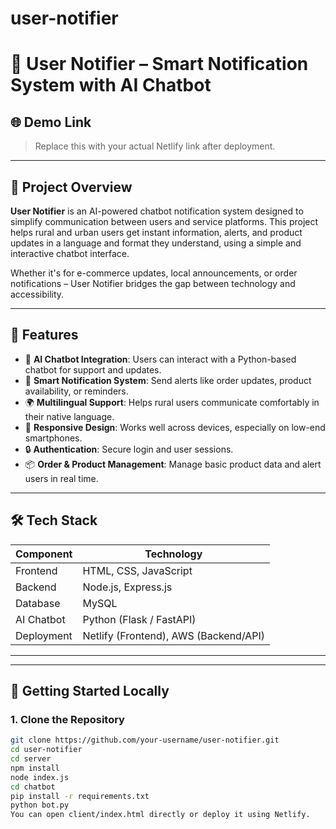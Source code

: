 # user-notifier
# 🔔 User Notifier – Smart Notification System with AI Chatbot

## 🌐 Demo Link

> Replace this with your actual Netlify link after deployment.

---

## 📌 Project Overview

**User Notifier** is an AI-powered chatbot notification system designed to simplify communication between users and service platforms. This project helps rural and urban users get instant information, alerts, and product updates in a language and format they understand, using a simple and interactive chatbot interface.

Whether it's for e-commerce updates, local announcements, or order notifications – User Notifier bridges the gap between technology and accessibility.

---

## 🎯 Features

- 🤖 **AI Chatbot Integration**: Users can interact with a Python-based chatbot for support and updates.
- 🔔 **Smart Notification System**: Send alerts like order updates, product availability, or reminders.
- 🌍 **Multilingual Support**: Helps rural users communicate comfortably in their native language.
- 📱 **Responsive Design**: Works well across devices, especially on low-end smartphones.
- 🔒 **Authentication**: Secure login and user sessions.
- 📦 **Order & Product Management**: Manage basic product data and alert users in real time.

---

## 🛠️ Tech Stack

| Component     | Technology                 |
|---------------|----------------------------|
| Frontend      | HTML, CSS, JavaScript      |
| Backend       | Node.js, Express.js        |
| Database      | MySQL                      |
| AI Chatbot    | Python (Flask / FastAPI)   |
| Deployment    | Netlify (Frontend), AWS (Backend/API) |

---

---

## 🚀 Getting Started Locally

### 1. Clone the Repository
```bash
git clone https://github.com/your-username/user-notifier.git
cd user-notifier
cd server
npm install
node index.js
cd chatbot
pip install -r requirements.txt
python bot.py
You can open client/index.html directly or deploy it using Netlify.






